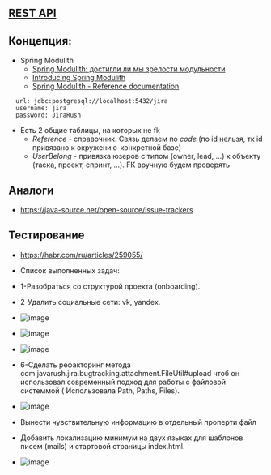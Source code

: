 ## [REST API](http://localhost:8080/doc)

## Концепция:

- Spring Modulith
    - [Spring Modulith: достигли ли мы зрелости модульности](https://habr.com/ru/post/701984/)
    - [Introducing Spring Modulith](https://spring.io/blog/2022/10/21/introducing-spring-modulith)
    - [Spring Modulith - Reference documentation](https://docs.spring.io/spring-modulith/docs/current-SNAPSHOT/reference/html/)

```
  url: jdbc:postgresql://localhost:5432/jira
  username: jira
  password: JiraRush
```

- Есть 2 общие таблицы, на которых не fk
    - _Reference_ - справочник. Связь делаем по _code_ (по id нельзя, тк id привязано к окружению-конкретной базе)
    - _UserBelong_ - привязка юзеров с типом (owner, lead, ...) к объекту (таска, проект, спринт, ...). FK вручную будем
      проверять

## Аналоги

- https://java-source.net/open-source/issue-trackers

## Тестирование

- https://habr.com/ru/articles/259055/

- Список выполненных задач:
- 1-Разобраться со структурой проекта (onboarding).
- 2-Удалить социальные сети: vk, yandex.
- ![image](https://github.com/DianaRoshan/project-final/assets/77641186/4a4d7897-4b6b-4eb8-bd48-127c1d905f55)
- ![image](https://github.com/DianaRoshan/project-final/assets/77641186/11d25100-384c-4f6f-8e40-642587026c2b)
- ![image](https://github.com/DianaRoshan/project-final/assets/77641186/73a9704e-e8a5-4961-a291-4960e6ffa685)
- 6-Сделать рефакторинг метода com.javarush.jira.bugtracking.attachment.FileUtil#upload чтоб он использовал современный подход для работы с файловой системмой ( Использовала Path, Paths, Files).
- ![image](https://github.com/DianaRoshan/project-final/assets/77641186/4298f49d-8e8a-4d23-af51-bf1917df6197)
- Вынести чувствительную информацию в отдельный проперти файл
- Добавить локализацию минимум на двух языках для шаблонов писем (mails) и стартовой страницы index.html.
- ![image](https://github.com/DianaRoshan/project-final/assets/77641186/04f16510-04dc-4bc9-8cb2-b7a256f79fa4)


